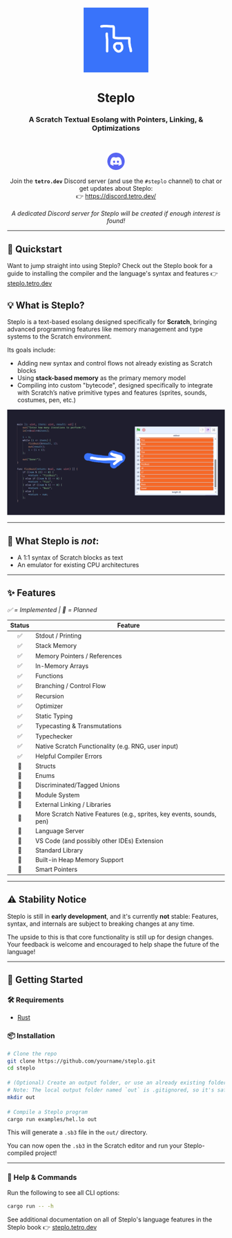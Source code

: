 <p align="center">
  <img src="readme/logo.png" width="150" alt="Steplo Logo">
</p>

<h1 align="center">Steplo</h1>
<h3 align="center">A Scratch Textual Esolang with Pointers, Linking, & Optimizations</h3>

<br>

<p align="center">
  <img src="readme/discord.svg" width="40" alt="Discord Logo">
</p>

<p align="center">
  Join the <strong><code>tetro.dev</code></strong> Discord server (and use the <code>#steplo</code> channel) to chat or get updates about Steplo:
  <br>
  👉 <a href="https://discord.tetro.dev/">https://discord.tetro.dev/</a>
  <br><br>
  <i>A dedicated Discord server for Steplo will be created if enough interest is found!</i>
</p>

---
## 🚀 Quickstart

Want to jump straight into using Steplo? Check out the Steplo book for a guide to installing the compiler and the language's syntax and features 👉 [steplo.tetro.dev](https://steplo.tetro.dev)

## 💡 What is Steplo?

Steplo is a text-based esolang designed specifically for **Scratch**, bringing advanced programming features like memory management and type systems to the Scratch environment.

Its goals include:

* Adding new syntax and control flows not already existing as Scratch blocks
* Using **stack-based memory** as the primary memory model
* Compiling into custom "bytecode", designed specifically to integrate with Scratch’s native primitive types and features (sprites, sounds, costumes, pen, etc.)

<img src="readme/fizzbuzz.png">

---

## 🚫 What Steplo is *not*:

* A 1:1 syntax of Scratch blocks as text
* An emulator for existing CPU architectures

---

## ✨ Features
*✅ = Implemented | 🚧 = Planned*

| Status | Feature |
| :---: | --- |
| ✅ | Stdout / Printing |
| ✅ | Stack Memory |
| ✅ | Memory Pointers / References |
| ✅ | In-Memory Arrays |
| ✅ | Functions |
| ✅ | Branching / Control Flow |
| ✅ | Recursion |
| ✅ | Optimizer |
| ✅ | Static Typing |
| ✅ | Typecasting & Transmutations |
| ✅ | Typechecker |
| ✅ | Native Scratch Functionality (e.g. RNG, user input) |
| ✅ | Helpful Compiler Errors |
| 🚧 | Structs |
| 🚧 | Enums |
| 🚧 | Discriminated/Tagged Unions |
| 🚧 | Module System |
| 🚧 | External Linking / Libraries |
| 🚧 | More Scratch Native Features (e.g., sprites, key events, sounds, pen) |
| 🚧 | Language Server |
| 🚧 | VS Code (and possibly other IDEs) Extension |
| 🚧 | Standard Library |
| 🚧 | Built-in Heap Memory Support |
| 🚧 | Smart Pointers |

---

## ⚠️ Stability Notice

Steplo is still in **early development**, and it's currently **not** stable: Features, syntax, and internals are subject to breaking changes at any time.

The upside to this is that core functionality is still up for design changes. Your feedback is welcome and encouraged to help shape the future of the language!

---

## 🚀 Getting Started

### 🛠 Requirements

* [Rust](https://www.rust-lang.org/tools/install)

### 📦 Installation

```bash
# Clone the repo
git clone https://github.com/yourname/steplo.git
cd steplo

# (Optional) Create an output folder, or use an already existing folder
# Note: The local output folder named `out` is .gitignored, so it's safe to create/use!
mkdir out

# Compile a Steplo program
cargo run examples/hel.lo out
```

This will generate a `.sb3` file in the `out/` directory.

You can now open the `.sb3` in the Scratch editor and run your Steplo-compiled project!

---

### 🧪 Help & Commands

Run the following to see all CLI options:

```bash
cargo run -- -h
```

See additional documentation on all of Steplo's language features in the Steplo book 👉 [steplo.tetro.dev](https://steplo.tetro.dev)
